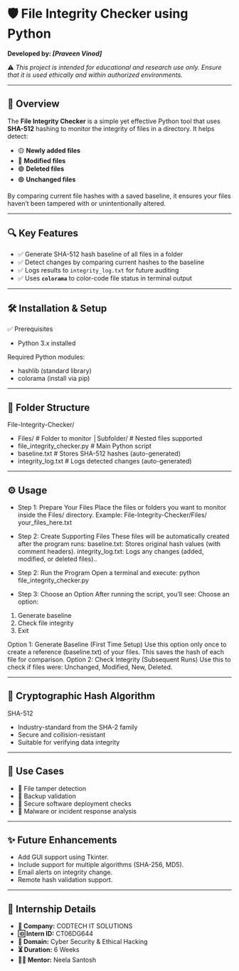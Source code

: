 # 🛡️ File Integrity Checker using Python

**Developed by: _[Praveen Vinod]_**

⚠️ _This project is intended for educational and research use only. Ensure that it is used ethically and within authorized environments._

---

## 📌 Overview

The **File Integrity Checker** is a simple yet effective Python tool that uses **SHA-512** hashing to monitor the integrity of files in a directory. It helps detect:

- 🟡 **Newly added files**
- 🔴 **Modified files**
- 🟣 **Deleted files**
- 🟢 **Unchanged files**

By comparing current file hashes with a saved baseline, it ensures your files haven’t been tampered with or unintentionally altered.

---

## 🔍 Key Features

- ✅ Generate SHA-512 hash baseline of all files in a folder
- ✅ Detect changes by comparing current hashes to the baseline
- ✅ Logs results to `integrity_log.txt` for future auditing
- ✅ Uses **`colorama`** to color-code file status in terminal output

---

## 🛠️ Installation & Setup
✅ Prerequisites
- Python 3.x installed

Required Python modules:
- hashlib (standard library)
- colorama (install via pip)

---

## 📁 Folder Structure
File-Integrity-Checker/
- Files/                    # Folder to monitor
 │Subfolder/            # Nested files supported
- file_integrity_checker.py # Main Python script
- baseline.txt              # Stores SHA-512 hashes (auto-generated)
- integrity_log.txt         # Logs detected changes (auto-generated)

--- 

## ⚙️ Usage

- Step 1: Prepare Your Files
Place the files or folders you want to monitor inside the Files/ directory.
Example: File-Integrity-Checker/Files/ your_files_here.txt

- Step 2: Create Supporting Files
These files will be automatically created after the program runs:
baseline.txt: Stores original hash values (with comment headers).
integrity_log.txt: Logs any changes (added, modified, or deleted files)..

- Step 2: Run the Program
Open a terminal and execute: python file_integrity_checker.py

- Step 3: Choose an Option
After running the script, you’ll see:
Choose an option:
1. Generate baseline
2. Check file integrity
3. Exit

Option 1: Generate Baseline (First Time Setup)
Use this option only once to create a reference (baseline.txt) of your files. This saves the hash of each file for comparison.
Option 2: Check Integrity (Subsequent Runs)
Use this to check if files were: Unchanged, Modified, New, Deleted.

---

## 🔐 Cryptographic Hash Algorithm
SHA-512
- Industry-standard from the SHA-2 family
- Secure and collision-resistant
- Suitable for verifying data integrity

---

## 🧠 Use Cases
- 🧩 File tamper detection
- 🔄 Backup validation
- 🔐 Secure software deployment checks
- 🧪 Malware or incident response analysis

---

## ✨ Future Enhancements
- Add GUI support using Tkinter.
- Include support for multiple algorithms (SHA-256, MD5).
- Email alerts on integrity change.
- Remote hash validation support.

---

## 📑 Internship Details

- **🏢 Company:** CODTECH IT SOLUTIONS  
- **🆔 Intern ID:** CT06DG644  
- **📂 Domain:** Cyber Security & Ethical Hacking  
- **⏳ Duration:** 6 Weeks  
- **👨‍🏫 Mentor:** Neela Santosh  
